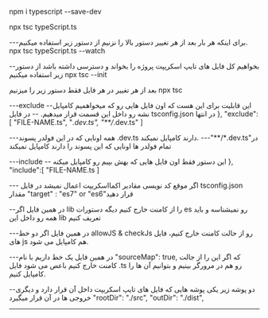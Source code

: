 npm i typescript --save-dev

npx tsc typeScript.ts


---برای اینکه هر بار بعد از هر تغییر دستور بالا را نزنیم از دستور زیر استفاده میکنیم. 
npx tsc typeScript.ts --watch

--بخواهیم کل فایل های تایپ اسکریپت پروژه را بخواند و دسترسی داشته باشد از دستور زیر استفاده میکنیم
npx tsc --init

بعد از هر تغییر در هر فایل فقط دستور زیر را میزنیم
npx tsc

---exclude
--این قابلیت برای این هست که اون فایل هایی رو که میخواهمیم کامپایل نشه رو داخل این قسمت قرار میدهیم. 
-- در فایل tsconfig.json در انتها
},
"exclude":[
"FILE-NAME.ts",
"*.dev.ts",
"**/*.dev.ts"
]

---همه اونایی که در این فولدر پسوند .dev.ts دارند کامپایل نمیکند.
---"**/*.dev.ts"در تمام فولدر ها اونایی که این پسوند را دارند کامپایل نمیکند

---include
-- این دستور فقط اون فایل هایی که بهش بپیم رو کامپایل میکنه
},
"include":[
"FILE-NAME.ts
]

--- اگر موقع کد نویسی مقادیر اکمااسکریپت اعمال نمیشد در فایل tsconfig.json مقدار "target" : "es7" or "es6"قرار دهید

--در همین فایل اگر lib را از کامنت خارج کنیم دیگه دستورات es رو نمیشناسه و باید همه رو داخل این lib تعریف کنیم

---در همین فایل  اگر دو خط allowJS & checkJs رو از حالت کامنت خارج کنیم، فایل های js هم کامپایل می شود.

---در همین فایل یک خط داریم با نام "sourceMap": true, که اگر این را از جالت کامنت خارج کنیم باعص می شود فایل .ts رو هم در مرورگر بینیم و بتوانیم آن ها را کامپایل کنیم.

--دو پوشه زیر یکی پوشه هایی که فایل های تایپ اسکریپت داخل آن قرار دارد و دیگری خروجی ها در آن قرار میگیرد
 "rootDir": "./src",
    "outDir": "./dist",

---
